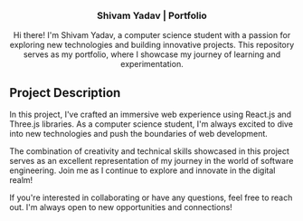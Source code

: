 <div align="center">
  <br />

  <br />

 
  <h3 align="center">Shivam Yadav | Portfolio</h3>

   <div align="center">
     Hi there! I'm Shivam Yadav, a computer science student with a passion for exploring new technologies and building innovative projects. This repository serves as my portfolio, where I showcase my journey of learning and experimentation.
    </div>
</div>

## <a name="project-description">Project Description</a>

In this project, I've crafted an immersive web experience using React.js and Three.js libraries. As a computer science student, I'm always excited to dive into new technologies and push the boundaries of web development.

The combination of creativity and technical skills showcased in this project serves as an excellent representation of my journey in the world of software engineering. Join me as I continue to explore and innovate in the digital realm!

If you're interested in collaborating or have any questions, feel free to reach out. I'm always open to new opportunities and connections!

